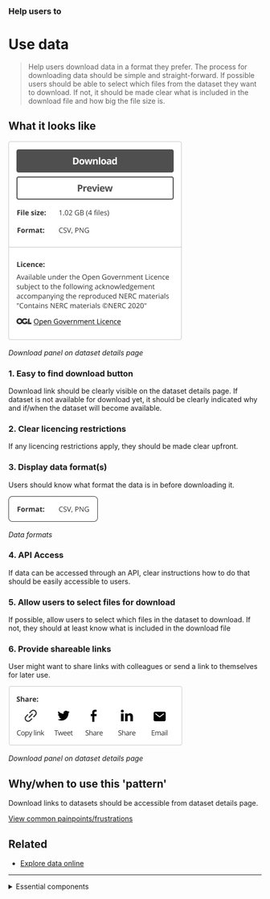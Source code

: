 ### Help users to
# Use data

> Help users download data in a format they prefer. The process for downloading data should be simple and straight-forward. If possible users should be able to select which files from the dataset they want to download. If not, it should be made clear what is included in the download file and how big the file size is.

## What it looks like

<div class="image-container">

![Google results](../../_media/use-data/download-panel.png)

*Download panel on dataset details page*

</div>

### 1. Easy to find download button

Download link should be clearly visible on the dataset details page. If dataset is not available for download yet, it should be clearly indicated why and if/when the dataset will become available.

### 2. Clear licencing restrictions

If any licencing restrictions apply, they should be made clear upfront.

### 3. Display data format(s)

Users should know what format the data is in before downloading it.

<div class="image-container">

![Google results](../../_media/use-data/formats.png)

*Data formats*

</div>

### 4. API Access

If data can be accessed through an API, clear instructions how to do that should be easily accessible to users.

### 5. Allow users to select files for download

If possible, allow users to select which files in the dataset to download. If not, they should at least know what is included in the download file

### 6. Provide shareable links

User might want to share links with colleagues or send a link to themselves for later use.

<div class="image-container">

![Google results](../../_media/use-data/share-panel.png)

*Download panel on dataset details page*

</div>

## Why/when to use this 'pattern'

Download links to datasets should be accessible from dataset details page.

<p class="link1"><a href="#/main-content/introduction?id=_2-search-within-data-portal" >View common painpoints/frustrations</a></p>

## Related

* [Explore data online](/main-content/steps/explore-data-online)

---

<!-- Additional information can be presented in dropdown menus -->

<details>
<summary>Essential components</summary>
<br>

Below is a checklist of components/information that are relevant for this task.

These components can be arranged in many ways, but the ones with highest relevance should be the most visible/accessible.

?> 1 - high relevance, 2 - medium relevance, 3 - low relevance

<!-- Table of component start -->

| Component       | Description                                                    | Relevance |
|-----------------|----------------------------------------------------------------|:---------:|
| Download link   | Download link or instructions how to access data               |     1     |
| Format          | What formats is the data provided in?                          |     1     |
| Sharing option  | Share, email or copy the dataset url                           |     2     |
| Data preview    | Preview all or parts of a dataset online before downloading it |     2     |
| Licence details | Are there any limitation on how the data can be used?          |     1     |

</details>

